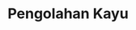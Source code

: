 ---
id: 10
title : Pengolahan Kayu
linkurl: https://kutt.it/8hVXMC
fitur : aspekpajak
createdTime : 31/07/2019
modifiedTime : 06/01/2020
topik: Versi Lengkap
img: deforestation.png
---